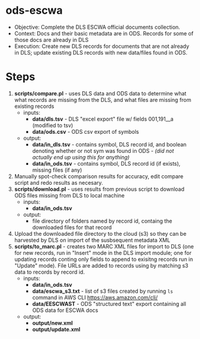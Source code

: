 # ods-escwa

* Objective: Complete the DLS ESCWA official documents collection.
* Context: Docs and their basic metadata are in ODS. Records for some of those docs are already in DLS 
* Execution: Create new DLS records for documents that are not already in DLS; update existing DLS records with new data/files found in ODS.

<h1> Steps </h1>

1. **scripts/compare.pl** - uses DLS data and ODS data to determine what what records are missing from the DLS, and what files are missing from existing records
    * inputs: 
        * **data/dls.tsv** - DLS "excel export" file w/ fields 001,191__a (modified to tsv)
        * **data/ods.csv** - ODS csv export of symbols 
    * output:
        * **data/in_dls.tsv** - contains symbol, DLS record id, and boolean denoting whether or not sym was found in ODS - *(did not actually end up using this for anything)*
        * **data/in_ods.tsv** - contains symbol, DLS record id (if exists), missing files (if any)
2. Manually spot-check comparison results for accuracy, edit compare script and redo results as necesary. 
3. **scripts/download.pl** - uses results from previous script to download ODS files missing from DLS to local machine
    * inputs:
        * **data/in_ods.tsv**
    * output:
        * file directory of folders named by record id, containg the downloaded files for that record
4. Upload the downloaded file directory to the cloud (s3) so they can be harvested by DLS on import of the susbsequent metadata XML
5.  **scripts/to_marc.pl** - creates two MARC XML files for import to DLS (one for new records, run in "Insert" mode in the DLS import module; one for updating records conting only fields to append to exisitng records run in "Update" mode). File URLs are added to records using by matching s3 data to records by record id.
    * inputs:
        * **data/in_ods.tsv**
        * **data/escwa_s3.txt** - list of s3 files created by running `ls` command in AWS CLI https://aws.amazon.com/cli/
        * **data/EESCWAST** - ODS "structured text" export containing all ODS data for ESCWA docs
    * output:
        * **output/new.xml**
        * **output/update.xml**
        
        
